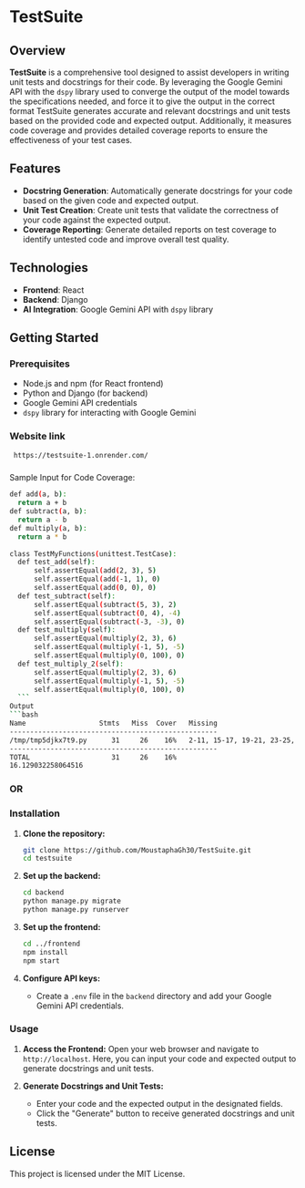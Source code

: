 # TestSuite

## Overview

**TestSuite** is a comprehensive tool designed to assist developers in writing unit tests and docstrings for their code. By leveraging the Google Gemini API with the `dspy` library used to converge the output of the model towards the specifications needed, and force it to give the output in the correct format TestSuite generates accurate and relevant docstrings and unit tests based on the provided code and expected output. Additionally, it measures code coverage and provides detailed coverage reports to ensure the effectiveness of your test cases.

## Features

- **Docstring Generation**: Automatically generate docstrings for your code based on the given code and expected output.
- **Unit Test Creation**: Create unit tests that validate the correctness of your code against the expected output.
- **Coverage Reporting**: Generate detailed reports on test coverage to identify untested code and improve overall test quality.  
## Technologies

- **Frontend**: React
- **Backend**: Django
- **AI Integration**: Google Gemini API with `dspy` library

## Getting Started

### Prerequisites

- Node.js and npm (for React frontend)
- Python and Django (for backend)
- Google Gemini API credentials
- `dspy` library for interacting with Google Gemini

### Website link

  ```bash
   https://testsuite-1.onrender.com/
  ```
###
Sample Input for Code Coverage:

  ```bash
def add(a, b):
    return a + b
def subtract(a, b):
    return a - b
def multiply(a, b):
    return a * b
    
class TestMyFunctions(unittest.TestCase):
    def test_add(self):
        self.assertEqual(add(2, 3), 5)
        self.assertEqual(add(-1, 1), 0)
        self.assertEqual(add(0, 0), 0)
    def test_subtract(self):
        self.assertEqual(subtract(5, 3), 2)
        self.assertEqual(subtract(0, 4), -4)
        self.assertEqual(subtract(-3, -3), 0)
    def test_multiply(self):
        self.assertEqual(multiply(2, 3), 6)
        self.assertEqual(multiply(-1, 5), -5)
        self.assertEqual(multiply(0, 100), 0)
    def test_multiply_2(self):
        self.assertEqual(multiply(2, 3), 6)
        self.assertEqual(multiply(-1, 5), -5)
        self.assertEqual(multiply(0, 100), 0)
    ```
Output
```bash
Name                  Stmts   Miss  Cover   Missing
---------------------------------------------------
/tmp/tmp5djkx7t9.py      31     26    16%   2-11, 15-17, 19-21, 23-25, 27-35
---------------------------------------------------
TOTAL                    31     26    16%
16.129032258064516
```
### OR

### Installation

1. **Clone the repository:**

   ```bash
   git clone https://github.com/MoustaphaGh30/TestSuite.git
   cd testsuite
   ```

2. **Set up the backend:**

   ```bash
   cd backend
   python manage.py migrate
   python manage.py runserver
   ```

3. **Set up the frontend:**

   ```bash
   cd ../frontend
   npm install
   npm start
   ```

4. **Configure API keys:**

   - Create a `.env` file in the `backend` directory and add your Google Gemini API credentials.

### Usage

1. **Access the Frontend:**
   Open your web browser and navigate to `http://localhost`. Here, you can input your code and expected output to generate docstrings and unit tests.

2. **Generate Docstrings and Unit Tests:**
   - Enter your code and the expected output in the designated fields.
   - Click the "Generate" button to receive generated docstrings and unit tests.


## License

This project is licensed under the MIT License.
